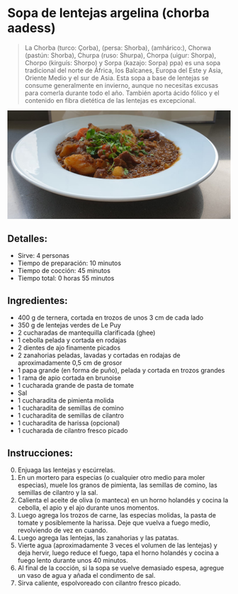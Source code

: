 # Sopa de lentejas argelina (chorba aadess)

> La Chorba (turco: Çorba), (persa: Shorba), (amhárico:), Chorwa (pastún: Shorba), Churpa (ruso: Shurpa), Chorpa (uigur: Shorpa), Chorpo (kirguís: Shorpo) y Sorpa (kazajo: Sorpa) ppa) es una sopa tradicional del norte de África, los Balcanes, Europa del Este y Asia, Oriente Medio y el sur de Asia. Esta sopa a base de lentejas se consume generalmente en invierno, aunque no necesitas excusas para comerla durante todo el año. También aporta ácido fólico y el contenido en fibra dietética de las lentejas es excepcional.

![Sopa de lentejas argelina](https://github.com/anamorph/recettes/blob/main/photos/fr-soupe-aux-lentilles-algerienne-01.jpg?raw=true)

## Detalles:
* Sirve: 4 personas
* Tiempo de preparación: 10 minutos
* Tiempo de cocción: 45 minutos
* Tiempo total: 0 horas 55 minutos

## Ingredientes:
* 400 g de ternera, cortada en trozos de unos 3 cm de cada lado
* 350 g de lentejas verdes de Le Puy
* 2 cucharadas de mantequilla clarificada (ghee)
* 1 cebolla pelada y cortada en rodajas
* 2 dientes de ajo finamente picados
* 2 zanahorias peladas, lavadas y cortadas en rodajas de aproximadamente 0,5 cm de grosor
* 1 papa grande (en forma de puño), pelada y cortada en trozos grandes
* 1 rama de apio cortada en brunoise
* 1 cucharada grande de pasta de tomate
* Sal
* 1 cucharadita de pimienta molida
* 1 cucharadita de semillas de comino
* 1 cucharadita de semillas de cilantro
* 1 cucharadita de harissa (opcional)
* 1 cucharada de cilantro fresco picado

## Instrucciones:
0. Enjuaga las lentejas y escúrrelas.
1. En un mortero para especias (o cualquier otro medio para moler especias), muele los granos de pimienta, las semillas de comino, las semillas de cilantro y la sal.
2. Calienta el aceite de oliva (o manteca) en un horno holandés y cocina la cebolla, el apio y el ajo durante unos momentos.
3. Luego agrega los trozos de carne, las especias molidas, la pasta de tomate y posiblemente la harissa. Deje que vuelva a fuego medio, revolviendo de vez en cuando.
4. Luego agrega las lentejas, las zanahorias y las patatas.
5. Vierte agua (aproximadamente 3 veces el volumen de las lentejas) y deja hervir, luego reduce el fuego, tapa el horno holandés y cocina a fuego lento durante unos 40 minutos.
6. Al final de la cocción, si la sopa se vuelve demasiado espesa, agregue un vaso de agua y añada el condimento de sal.
7. Sirva caliente, espolvoreado con cilantro fresco picado.
